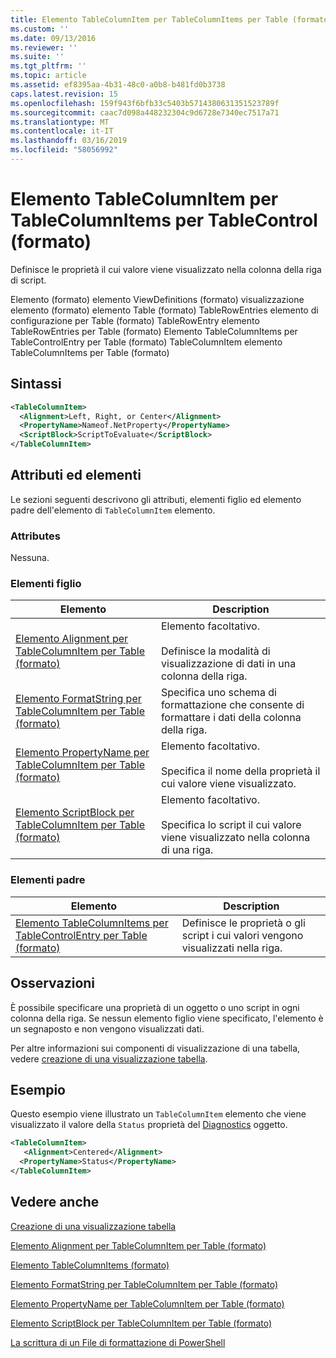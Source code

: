 ```yaml
---
title: Elemento TableColumnItem per TableColumnItems per Table (formato) | Microsoft Docs
ms.custom: ''
ms.date: 09/13/2016
ms.reviewer: ''
ms.suite: ''
ms.tgt_pltfrm: ''
ms.topic: article
ms.assetid: ef8395aa-4b31-48c0-a0b8-b481fd0b3738
caps.latest.revision: 15
ms.openlocfilehash: 159f943f6bfb33c5403b5714380631351523789f
ms.sourcegitcommit: caac7d098a448232304c9d6728e7340ec7517a71
ms.translationtype: MT
ms.contentlocale: it-IT
ms.lasthandoff: 03/16/2019
ms.locfileid: "58056992"
---
```

# <a name="tablecolumnitem-element-for-tablecolumnitems-for-tablecontrol-format"></a>Elemento TableColumnItem per TableColumnItems per TableControl (formato)

Definisce le proprietà il cui valore viene visualizzato nella colonna della riga di script.

Elemento (formato) elemento ViewDefinitions (formato) visualizzazione elemento (formato) elemento Table (formato) TableRowEntries elemento di configurazione per Table (formato) TableRowEntry elemento TableRowEntries per Table (formato) Elemento TableColumnItems per TableControlEntry per Table (formato) TableColumnItem elemento TableColumnItems per Table (formato)

## <a name="syntax"></a>Sintassi

```xml
<TableColumnItem>
  <Alignment>Left, Right, or Center</Alignment>
  <PropertyName>Nameof.NetProperty</PropertyName>
  <ScriptBlock>ScriptToEvaluate</ScriptBlock>
</TableColumnItem>
```

## <a name="attributes-and-elements"></a>Attributi ed elementi

Le sezioni seguenti descrivono gli attributi, elementi figlio ed elemento padre dell'elemento di `TableColumnItem` elemento.

### <a name="attributes"></a>Attributes

Nessuna.

### <a name="child-elements"></a>Elementi figlio

|Elemento|Description|
|-------------|-----------------|
|[Elemento Alignment per TableColumnItem per Table (formato)](./alignment-element-for-tablecolumnitem-for-tablecontrol-format.md)|Elemento facoltativo.<br /><br /> Definisce la modalità di visualizzazione di dati in una colonna della riga.|
|[Elemento FormatString per TableColumnItem per Table (formato)](./formatstring-element-for-tablecolumnitem-for-tablecontrol-format.md)|Specifica uno schema di formattazione che consente di formattare i dati della colonna della riga.|
|[Elemento PropertyName per TableColumnItem per Table (formato)](./propertyname-element-for-tablecolumnitem-for-tablecontrol-format.md)|Elemento facoltativo.<br /><br /> Specifica il nome della proprietà il cui valore viene visualizzato.|
|[Elemento ScriptBlock per TableColumnItem per Table (formato)](./scriptblock-element-for-tablecolumnitem-for-tablecontrol-format.md)|Elemento facoltativo.<br /><br /> Specifica lo script il cui valore viene visualizzato nella colonna di una riga.|

### <a name="parent-elements"></a>Elementi padre

|Elemento|Description|
|-------------|-----------------|
|[Elemento TableColumnItems per TableControlEntry per Table (formato)](./tablecolumnitems-element-for-tablerowentry-for-tablecontrol-format.md)|Definisce le proprietà o gli script i cui valori vengono visualizzati nella riga.|

## <a name="remarks"></a>Osservazioni

È possibile specificare una proprietà di un oggetto o uno script in ogni colonna della riga. Se nessun elemento figlio viene specificato, l'elemento è un segnaposto e non vengono visualizzati dati.

Per altre informazioni sui componenti di visualizzazione di una tabella, vedere [creazione di una visualizzazione tabella](./creating-a-table-view.md).

## <a name="example"></a>Esempio

Questo esempio viene illustrato un `TableColumnItem` elemento che viene visualizzato il valore della `Status` proprietà del [Diagnostics](/dotnet/api/System.Diagnostics.Process) oggetto.

```xml
<TableColumnItem>
   <Alignment>Centered</Alignment>
  <PropertyName>Status</PropertyName>
</TableColumnItem>

```

## <a name="see-also"></a>Vedere anche

[Creazione di una visualizzazione tabella](./creating-a-table-view.md)

[Elemento Alignment per TableColumnItem per Table (formato)](./alignment-element-for-tablecolumnitem-for-tablecontrol-format.md)

[Elemento TableColumnItems (formato)](./tablecolumnitems-element-for-tablerowentry-for-tablecontrol-format.md)

[Elemento FormatString per TableColumnItem per Table (formato)](./formatstring-element-for-tablecolumnitem-for-tablecontrol-format.md)

[Elemento PropertyName per TableColumnItem per Table (formato)](./propertyname-element-for-tablecolumnitem-for-tablecontrol-format.md)

[Elemento ScriptBlock per TableColumnItem per Table (formato)](./scriptblock-element-for-tablecolumnitem-for-tablecontrol-format.md)

[La scrittura di un File di formattazione di PowerShell](./writing-a-powershell-formatting-file.md)
